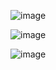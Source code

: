 ![image](https://github.com/user-attachments/assets/08a4ce13-72fb-4393-bf71-318ce908b58a)

![image](https://github.com/user-attachments/assets/d609ce8c-655a-4bc3-ba2b-e2f0f218017c)

![image](https://github.com/user-attachments/assets/7c76f472-09c7-4755-b4c7-be00fe092730)
